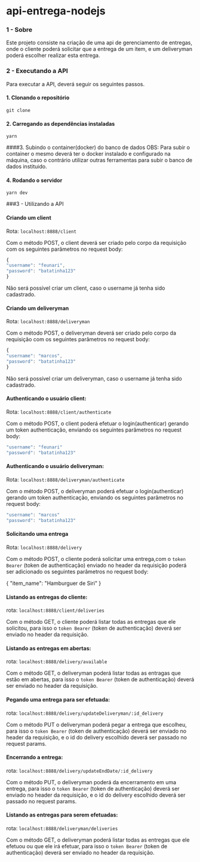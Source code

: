 # api-entrega-nodejs

### 1 - Sobre

Este projeto consiste na criação de uma api de gerenciamento de entregas, onde o cliente poderá solicitar que a entrega de um item, e um deliveryman poderá escolher realizar esta entrega.

### 2 - Executando a API

Para executar a API, deverá seguir os seguintes passos.

#### 1. Clonando o repositório

```git clone```

#### 2. Carregando as dependências instaladas

```yarn```

####3. Subindo o container(docker) do banco de dados OBS: Para subir o container o mesmo deverá ter o docker instalado e configurado na máquina, caso o contrário utilizar outras ferramentas para subir o banco de dados instituido.

#### 4. Rodando o servidor

```yarn dev```

###3 - Utilizando a API

#### Criando um client 

Rota: ```localhost:8888/client```

Com o método POST, o client deverá ser criado pelo corpo da requisição com os seguintes parâmetros no request body:

```js
{
"username": "feunari",
"password": "batatinha123"
}
```
Não será possível criar um client, caso o username já tenha sido cadastrado.

#### Criando um deliveryman

Rota: ```localhost:8888/deliveryman```

Com o método POST, o deliveryman deverá ser criado pelo corpo da requisição com os seguintes parâmetros no request body:

```js
{
"username": "marcos",
"password": "batatinha123"
}
```

Não será possível criar um deliveryman, caso o username já tenha sido cadastrado.

#### Authenticando o usuário client:

Rota: ```localhost:8888/client/authenticate```

Com o método POST, o client poderá efetuar o login(authenticar) gerando um token authenticação, enviando os seguintes parâmetros no request body:

```js
"username": "feunari"
"password": "batatinha123"
```

#### Authenticando o usuário deliveryman:

Rota: ```localhost:8888/deliveryman/authenticate```

Com o método POST, o deliveryman poderá efetuar o login(authenticar) gerando um token authenticação, enviando os seguintes parâmetros no request body:

```js
"username": "marcos"
"password": "batatinha123"
```


#### Solicitando uma entrega

Rota: ```localhost:8888/delivery```

Com o método POST, o cliente poderá solicitar uma entrega,com o ```token Bearer``` (token de authenticação) enviado no header da requisição poderá ser adicionado os seguintes parâmetros  no request body:

{
	"item_name": "Hamburguer de Siri"
}

#### Listando as entregas do cliente:

rota: ```localhost:8888/client/deliveries```

Com o método GET, o cliente poderá listar todas as entregas que ele solicitou, para isso o ```token Bearer``` (token de authenticação) deverá ser enviado no header da requisição.

#### Listando as entregas em abertas:

rota: ```localhost:8888/delivery/available```

Com o método GET, o deliveryman poderá listar todas as entragas que estão em abertas, para isso o ```token Bearer``` (token de authenticação) deverá ser enviado no header da requisição.


#### Pegando uma entrega para ser efetuada:

rota: ```localhost:8888/delivery/updateDeliveryman/:id_delivery```

Com o método PUT o deliveryman poderá pegar a entrega que escolheu, para isso o ```token Bearer``` (token de authenticação) deverá ser enviado no header da requisição, e o id do delivery escolhido deverá ser passado no request params.

#### Encerrando a entrega:

rota: ```localhost:8888/delivery/updateEndDate/:id_delivery```

Com o método PUT, o deliveryman poderá da encerramento em uma entrega, para isso o ```token Bearer``` (token de authenticação) deverá ser enviado no header da requisição, e o id do delivery escolhido deverá ser passado no request params.


#### Listando as entregas para serem efetuadas:

rota: ```localhost:8888/deliveryman/deliveries```

Com o método GET, o deliveryman poderá listar todas as entregas que ele efetuou ou que ele irá efetuar, para isso o ```token Bearer``` (token de authenticação) deverá ser enviado no header da requisição.














